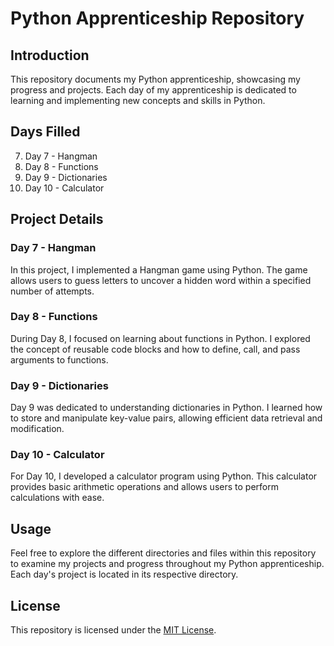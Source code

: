 # Python Apprenticeship Repository

## Introduction

This repository documents my Python apprenticeship, showcasing my progress and projects. Each day of my apprenticeship is dedicated to learning and implementing new concepts and skills in Python.

## Days Filled

7. Day 7 - Hangman
8. Day 8 - Functions
9. Day 9 - Dictionaries
10. Day 10 - Calculator

## Project Details

### Day 7 - Hangman

In this project, I implemented a Hangman game using Python. The game allows users to guess letters to uncover a hidden word within a specified number of attempts.

### Day 8 - Functions

During Day 8, I focused on learning about functions in Python. I explored the concept of reusable code blocks and how to define, call, and pass arguments to functions.

### Day 9 - Dictionaries

Day 9 was dedicated to understanding dictionaries in Python. I learned how to store and manipulate key-value pairs, allowing efficient data retrieval and modification.

### Day 10 - Calculator

For Day 10, I developed a calculator program using Python. This calculator provides basic arithmetic operations and allows users to perform calculations with ease.

## Usage

Feel free to explore the different directories and files within this repository to examine my projects and progress throughout my Python apprenticeship. Each day's project is located in its respective directory.

## License

This repository is licensed under the [MIT License](LICENSE).